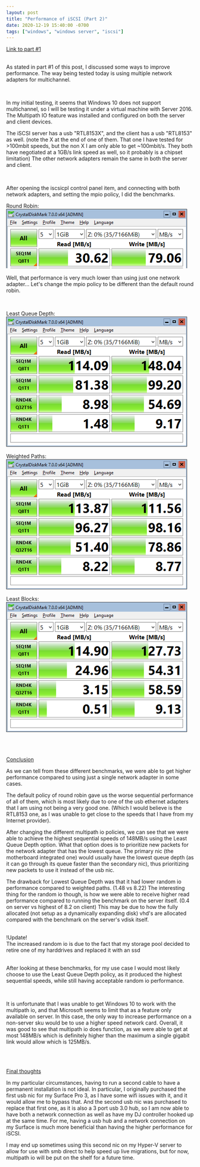 ```yaml
---
layout: post
title: "Performance of iSCSI (Part 2)"
date: 2020-12-19 15:40:00 -0700
tags: ["windows", "windows server", "iscsi"]
---
```


[Link to part #1](/2020/12/15/iScsiPerformance1.html) <br /><br />

As stated in part #1 of this post, I discussed some ways to improve performance. The way being tested today is using multiple network adapters for multichannel.

<br />

In my initial testing, it seems that Windows 10 does not support multichannel, so I will be testing it under a virtual machine with Server 2016. The Multipath IO feature was installed and configured on both the server and client devices.

The iSCSI server has a usb "RTL8153X", and the client has a usb "RTL8153" as well. (note the X at the end of one of them. That one I have tested for >100mbit speeds, but the non X I am only able to get ~100mbit/s. They both have negotiated at a 1GB/s link speed as well, so it probably is a chipset limitation) The other network adapters remain the same in both the server and client.

<br />

After opening the iscsicpl control panel item, and connecting with both network adapters, and setting the mpio policy, I did the benchmarks.

Round Robin: ![Round robin mpio benchmark](/assets/images/2020-12-19-iScsiPerformance2/round-robin-client1.png)

Well, that performance is very much lower than using just one network adapter... Let's change the mpio policy to be different than the default round robin.

<br />

Least Queue Depth: <br />![Least Queue Depth benchmark](/assets/images/2020-12-19-iScsiPerformance2/lqd-client2.png)

Weighted Paths: <br />![Weighted Path benchmark](/assets/images/2020-12-19-iScsiPerformance2/weight-client3.png)

Least Blocks: <br />![Least Blocks benchmark](/assets/images/2020-12-19-iScsiPerformance2/least-client4.png)

<br /><br />

<u>Conclusion</u>

As we can tell from these different benchmarks, we were able to get higher performance compared to using just a single network adapter in some cases.

The default policy of round robin gave us the worse sequential performance of all of them, which is most likely due to one of the usb ethernet adapters that I am using not being a very good one. (Which I would believe is the RTL8153 one, as I was unable to get close to the speeds that I have from my Internet provider).

After changing the different multipath io policies, we can see that we were able to achieve the highest sequential speeds of 148MB/s using the Least Queue Depth option. What that option does is to prioritize new packets for the network adapter that has the lowest queue. The primary nic (the motherboard integrated one) would usually have the lowest queue depth (as it can go through its queue faster than the secondary nic), thus prioritizing new packets to use it instead of the usb nic.

The drawback for Lowest Queue Depth was that it had lower random io performance compared to weighted paths. (1.48 vs 8.22) The interesting thing for the random io though, is how we were able to receive higher read performance compared to running the benchmark on the server itself. (0.4 on server vs highest of 8.2 on client) This may be due to how the fully allocated (not setup as a dynamically expanding disk) vhd's are allocated compared with the benchmark on the server's vdisk itself.

<br />
!Update!<br />
The increased random io is due to the fact that my storage pool decided to retire one of my harddrives and replaced it with an ssd
<br /><br />

After looking at these benchmarks, for my use case I would most likely choose to use the Least Queue Depth policy, as it produced the highest sequential speeds, while still having acceptable random io performance.

<br />

It is unfortunate that I was unable to get Windows 10 to work with the multipath io, and that Microsoft seems to limit that as a feature only available on server. In this case, the only way to increase performance on a non-server sku would be to use a higher speed network card. Overall, it was good to see that multipath io does function, as we were able to get at most 148MB/s which is definitely higher than the maximum a single gigabit link would allow which is 125MB/s.

<br /><br />

<u>Final thoughts</u>

In my particular circumstances, having to run a second cable to have a permanent installation is not ideal. In particular, I originally purchased the first usb nic for my Surface Pro 3, as I have some wifi issues with it, and it would allow me to bypass that. And the second usb nic was purchased to replace that first one, as it is also a 3 port usb 3.0 hub, so I am now able to have both a network connection as well as have my DJ controller hooked up at the same time. For me, having a usb hub and a network connection on my Surface is much more beneficial than having the higher performance for iSCSI.

I may end up sometimes using this second nic on my Hyper-V server to allow for use with smb direct to help speed up live migrations, but for now, multipath io will be put on the shelf for a future time.